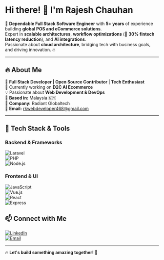 # Hi there! 👋 I'm Rajesh Chauhan  

🚀 **Dependable Full Stack Software Engineer** with **5+ years** of experience building **global POS and eCommerce solutions**.  
Expert in **scalable architectures**, **workflow optimizations** (🚀 **30% fintech latency reduction**), and **AI integrations**.  
Passionate about **cloud architecture**, bridging tech with business goals, and driving innovation. 🔥  

---

## 🔥 About Me  
🔹 **Full Stack Developer | Open Source Contributor | Tech Enthusiast**  
🌱 Currently working on **D2C AI Ecommerce**  
💡 Passionate about **Web Development & DevOps**  
📍 **Based in:** Malaysia 🇲🇾  
🏢 **Company:** Radiant Globaltech  
📧 **Email:** [rkwebdeveloper468@gmail.com](mailto:rkwebdeveloper468@gmail.com)  

---

## 🚀 Tech Stack & Tools  

### **Backend & Frameworks**  
![Laravel](https://img.shields.io/badge/Laravel-FF2D20?style=for-the-badge&logo=laravel&logoColor=white)  
![PHP](https://img.shields.io/badge/PHP-777BB4?style=for-the-badge&logo=php&logoColor=white)  
![Node.js](https://img.shields.io/badge/Node.js-339933?style=for-the-badge&logo=node.js&logoColor=white)



### **Frontend & UI**  
![JavaScript](https://img.shields.io/badge/JavaScript-F7DF1E?style=for-the-badge&logo=javascript&logoColor=black)  
![Vue.js](https://img.shields.io/badge/Vue.js-4FC08D?style=for-the-badge&logo=vue.js&logoColor=white)  
![React](https://img.shields.io/badge/React-61DAFB?style=for-the-badge&logo=react&logoColor=black)  
![Express](https://img.shields.io/badge/Express.js-000000?style=for-the-badge&logo=express&logoColor=white)



## 📫 Connect with Me  

[![LinkedIn](https://img.shields.io/badge/LinkedIn-blue?style=for-the-badge&logo=linkedin)](https://www.linkedin.com/in/rajesh-chauhan-bb971711a)  
[![Email](https://img.shields.io/badge/Email-D14836?style=for-the-badge&logo=gmail&logoColor=white)](mailto:rkwebdeveloper468@gmail.com)  

---

🔥 **Let's build something amazing together!** 🚀  
